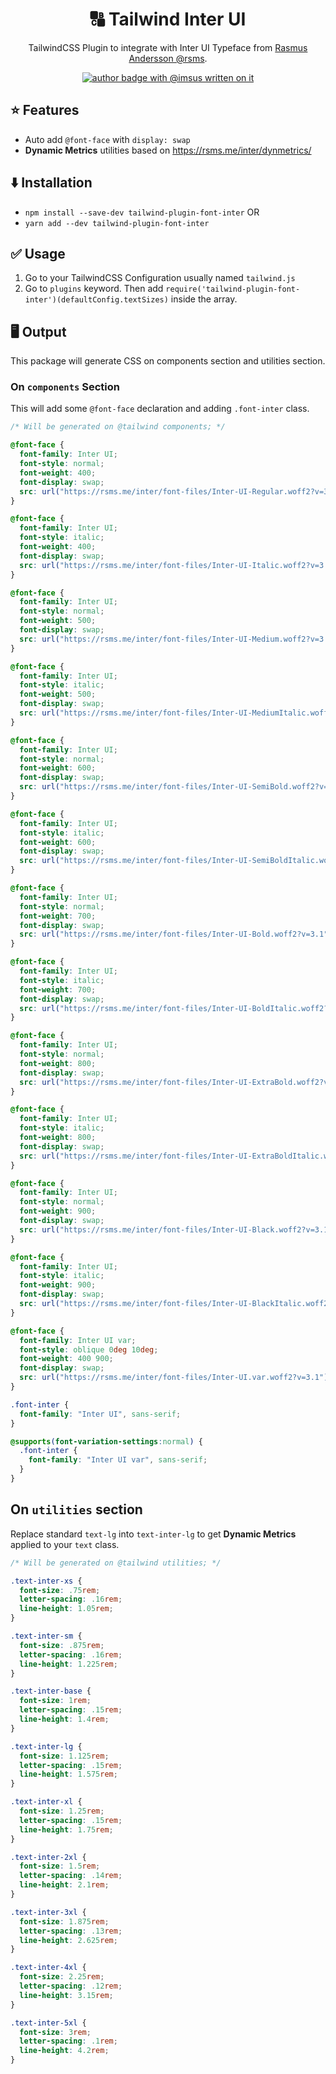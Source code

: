 <h1 align="center" style="border-bottom: 0">🔠 Tailwind Inter UI</h1>
<p align="center">TailwindCSS Plugin to integrate with Inter UI Typeface from <a href="https://twitter.com/rsms">Rasmus Andersson @rsms</a>.<p>
<p align="center">
  <a href="https://github.com/imsus"><img src="https://flat.badgen.net/badge/author/@imsus/purple?icon=github" alt="author badge with @imsus written on it"></a>
</p>

## ⭐️ Features

- Auto add `@font-face` with `display: swap`
- **Dynamic Metrics** utilities based on https://rsms.me/inter/dynmetrics/

## ⬇️ Installation

- `npm install --save-dev tailwind-plugin-font-inter` OR
- `yarn add --dev tailwind-plugin-font-inter`

## ✅ Usage

1. Go to your TailwindCSS Configuration usually named `tailwind.js`
2. Go to `plugins` keyword. Then add `require('tailwind-plugin-font-inter')(defaultConfig.textSizes)` inside the array.

## 🖥 Output

This package will generate CSS on components section and utilities section.

### On `components` Section

This will add some `@font-face` declaration and adding `.font-inter` class.

```css
/* Will be generated on @tailwind components; */

@font-face {
  font-family: Inter UI;
  font-style: normal;
  font-weight: 400;
  font-display: swap;
  src: url("https://rsms.me/inter/font-files/Inter-UI-Regular.woff2?v=3.1") format("woff2"), url("https://rsms.me/inter/font-files/Inter-UI-Regular.woff?v=3.1") format("woff");
}

@font-face {
  font-family: Inter UI;
  font-style: italic;
  font-weight: 400;
  font-display: swap;
  src: url("https://rsms.me/inter/font-files/Inter-UI-Italic.woff2?v=3.1") format("woff2"), url("https://rsms.me/inter/font-files/Inter-UI-Italic.woff?v=3.1") format("woff");
}

@font-face {
  font-family: Inter UI;
  font-style: normal;
  font-weight: 500;
  font-display: swap;
  src: url("https://rsms.me/inter/font-files/Inter-UI-Medium.woff2?v=3.1") format("woff2"), url("https://rsms.me/inter/font-files/Inter-UI-Medium.woff?v=3.1") format("woff");
}

@font-face {
  font-family: Inter UI;
  font-style: italic;
  font-weight: 500;
  font-display: swap;
  src: url("https://rsms.me/inter/font-files/Inter-UI-MediumItalic.woff2?v=3.1") format("woff2"), url("https://rsms.me/inter/font-files/Inter-UI-MediumItalic.woff?v=3.1") format("woff");
}

@font-face {
  font-family: Inter UI;
  font-style: normal;
  font-weight: 600;
  font-display: swap;
  src: url("https://rsms.me/inter/font-files/Inter-UI-SemiBold.woff2?v=3.1") format("woff2"), url("https://rsms.me/inter/font-files/Inter-UI-SemiBold.woff?v=3.1") format("woff");
}

@font-face {
  font-family: Inter UI;
  font-style: italic;
  font-weight: 600;
  font-display: swap;
  src: url("https://rsms.me/inter/font-files/Inter-UI-SemiBoldItalic.woff2?v=3.1") format("woff2"), url("https://rsms.me/inter/font-files/Inter-UI-SemiBoldItalic.woff?v=3.1") format("woff");
}

@font-face {
  font-family: Inter UI;
  font-style: normal;
  font-weight: 700;
  font-display: swap;
  src: url("https://rsms.me/inter/font-files/Inter-UI-Bold.woff2?v=3.1") format("woff2"), url("https://rsms.me/inter/font-files/Inter-UI-Bold.woff?v=3.1") format("woff");
}

@font-face {
  font-family: Inter UI;
  font-style: italic;
  font-weight: 700;
  font-display: swap;
  src: url("https://rsms.me/inter/font-files/Inter-UI-BoldItalic.woff2?v=3.1") format("woff2"), url("https://rsms.me/inter/font-files/Inter-UI-BoldItalic.woff?v=3.1") format("woff");
}

@font-face {
  font-family: Inter UI;
  font-style: normal;
  font-weight: 800;
  font-display: swap;
  src: url("https://rsms.me/inter/font-files/Inter-UI-ExtraBold.woff2?v=3.1") format("woff2"), url("https://rsms.me/inter/font-files/Inter-UI-ExtraBold.woff?v=3.1") format("woff");
}

@font-face {
  font-family: Inter UI;
  font-style: italic;
  font-weight: 800;
  font-display: swap;
  src: url("https://rsms.me/inter/font-files/Inter-UI-ExtraBoldItalic.woff2?v=3.1") format("woff2"), url("https://rsms.me/inter/font-files/Inter-UI-ExtraBoldItalic.woff?v=3.1") format("woff");
}

@font-face {
  font-family: Inter UI;
  font-style: normal;
  font-weight: 900;
  font-display: swap;
  src: url("https://rsms.me/inter/font-files/Inter-UI-Black.woff2?v=3.1") format("woff2"), url("https://rsms.me/inter/font-files/Inter-UI-Black.woff?v=3.1") format("woff");
}

@font-face {
  font-family: Inter UI;
  font-style: italic;
  font-weight: 900;
  font-display: swap;
  src: url("https://rsms.me/inter/font-files/Inter-UI-BlackItalic.woff2?v=3.1") format("woff2"), url("https://rsms.me/inter/font-files/Inter-UI-BlackItalic.woff?v=3.1") format("woff");
}

@font-face {
  font-family: Inter UI var;
  font-style: oblique 0deg 10deg;
  font-weight: 400 900;
  font-display: swap;
  src: url("https://rsms.me/inter/font-files/Inter-UI.var.woff2?v=3.1") format("woff2-variations"), url("https://rsms.me/inter/font-files/Inter-UI.var.woff2?v=3.1") format("woff2");
}

.font-inter {
  font-family: "Inter UI", sans-serif;
}

@supports(font-variation-settings:normal) {
  .font-inter {
    font-family: "Inter UI var", sans-serif;
  }
}
```

## On `utilities` section

Replace standard `text-lg` into `text-inter-lg` to get **Dynamic Metrics** applied to your `text` class.

```css
/* Will be generated on @tailwind utilities; */

.text-inter-xs {
  font-size: .75rem;
  letter-spacing: .16rem;
  line-height: 1.05rem;
}

.text-inter-sm {
  font-size: .875rem;
  letter-spacing: .16rem;
  line-height: 1.225rem;
}

.text-inter-base {
  font-size: 1rem;
  letter-spacing: .15rem;
  line-height: 1.4rem;
}

.text-inter-lg {
  font-size: 1.125rem;
  letter-spacing: .15rem;
  line-height: 1.575rem;
}

.text-inter-xl {
  font-size: 1.25rem;
  letter-spacing: .15rem;
  line-height: 1.75rem;
}

.text-inter-2xl {
  font-size: 1.5rem;
  letter-spacing: .14rem;
  line-height: 2.1rem;
}

.text-inter-3xl {
  font-size: 1.875rem;
  letter-spacing: .13rem;
  line-height: 2.625rem;
}

.text-inter-4xl {
  font-size: 2.25rem;
  letter-spacing: .12rem;
  line-height: 3.15rem;
}

.text-inter-5xl {
  font-size: 3rem;
  letter-spacing: .1rem;
  line-height: 4.2rem;
}
```
